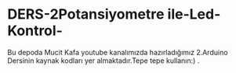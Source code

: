 # DERS-2Potansiyometre ile-Led-Kontrol-
Bu depoda Mucit Kafa youtube kanalımızda hazırladığımız 2.Arduino Dersinin kaynak kodları yer almaktadır.Tepe tepe kullanın:) .
